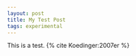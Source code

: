 ```yaml
---
layout: post
title: My Test Post
tags: experimental
---
```


This is a test. {% cite Koedinger:2007er %}
